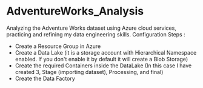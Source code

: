 # AdventureWorks_Analysis
Analyzing the Adventure Works dataset using Azure cloud services, practicing and refining my data engineering skills.
Configuration Steps :
  - Create a Resource Group in Azure
  - Create a Data Lake (it is a storage account with Hierarchical Namespace enabled. If you don't enable it by default it will create a Blob Storage)
  - Create the required Containers inside the DataLake (In this case I have created 3, Stage (importing dataset), Processing, and final)
  - Create the Data Factory 
